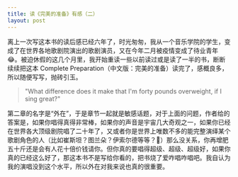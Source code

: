 ```yaml
---
title: 读《完美的准备》有感（二）
layout: post
---
```


离上一次写这本书的读后感已经六年了，时光匆匆，我从一个音乐学院的学生，变成了在世界各地歌剧院演出的歌剧演员，又在今年二月被疫情变成了待业青年😂。被迫休假的这几个月里，我开始重读一些以前读过或是读了一半的书，断断续续把这本 Complete Preparation（中文版：完美的准备）读完了，感概良多，所以随便写写，抛砖引玉。

> "What difference does it make that I'm forty pounds overweight, if I sing great?"

第二章的名字是“外在”，于是章节一起就是敏感话题，对于上面的问题，作者给的答案是，如果你唱得真得非常棒，如果你的声音是宇宙几大奇观之一，如果你已经在世界各大顶级剧院唱了二十年了，又或者你是世界上唯数不多的能完整演绎某个歌剧角色的人（比如崔斯坦？图兰朵？伊索尔德等等？🤣）那么没关系，你再增肥五十斤还是会有人花十倍价钱请你。但你真的要唱得超级、超级、超级好，如果你真的已经这么好了，那这本书不是写给你看的，把书烧了爱咋唱咋唱吧。我自认为我的演唱没到这个水平，所以外在对我来说也真的很重要。

